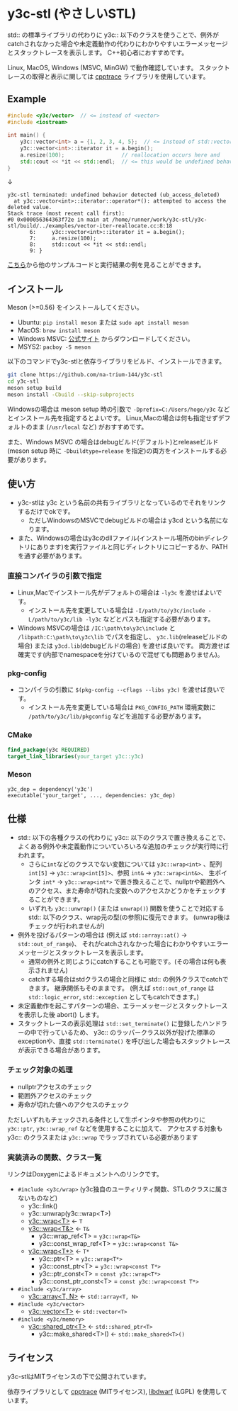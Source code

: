 # y3c-stl (やさしいSTL)

std:: の標準ライブラリの代わりに y3c:: 以下のクラスを使うことで、例外がcatchされなかった場合や未定義動作の代わりにわかりやすいエラーメッセージとスタックトレースを表示します。
C++初心者におすすめです。

Linux, MacOS, Windows (MSVC, MinGW) で動作確認しています。
スタックトレースの取得と表示に関しては [cpptrace](https://github.com/jeremy-rifkin/cpptrace) ライブラリを使用しています。

## Example

```cpp
#include <y3c/vector>  // <= instead of <vector>
#include <iostream>
 
int main() {
    y3c::vector<int> a = {1, 2, 3, 4, 5};  // <= instead of std::vector<int>
    y3c::vector<int>::iterator it = a.begin();
    a.resize(100);                  // reallocation occurs here and
    std::cout << *it << std::endl;  // <= this would be undefined behavior, but...
}
```
↓
```
y3c-stl terminated: undefined behavior detected (ub_access_deleted)
  at y3c::vector<int>::iterator::operator*(): attempted to access the deleted value.
Stack trace (most recent call first):
#0 0x000056364363f72e in main at /home/runner/work/y3c-stl/y3c-stl/build/../examples/vector-iter-reallocate.cc:8:18
       6:     y3c::vector<int>::iterator it = a.begin();
       7:     a.resize(100);
       8:     std::cout << *it << std::endl;
       9: }
```

[こちら](https://na-trium-144.github.io/y3c-stl/examples.html)から他のサンプルコードと実行結果の例を見ることができます。

## インストール

Meson (>=0.56) をインストールしてください。

* Ubuntu: `pip install meson` または `sudo apt install meson`
* MacOS: `brew install meson`
* Windows MSVC: [公式サイト](https://mesonbuild.com/Getting-meson.html) からダウンロードしてください。
* MSYS2: `pacboy -S meson`

以下のコマンドでy3c-stlと依存ライブラリをビルド、インストールできます。

```sh
git clone https://github.com/na-trium-144/y3c-stl
cd y3c-stl
meson setup build
meson install -Cbuild --skip-subprojects
```

Windowsの場合は meson setup 時の引数で `-Dprefix=C:/Users/hoge/y3c` などとインストール先を指定するとよいです。
Linux,Macの場合は何も指定せずデフォルトのまま (`/usr/local` など) がおすすめです。

また、Windows MSVC の場合はdebugビルド(デフォルト)とreleaseビルド(meson setup 時に `-Dbuildtype=release` を指定)の両方をインストールする必要があります。

## 使い方

* y3c-stlは y3c という名前の共有ライブラリとなっているのでそれをリンクするだけでokです。
    * ただしWindowsのMSVCでdebugビルドの場合は y3cd という名前になります。
* また、Windowsの場合はy3cのdllファイル(インストール場所のbinディレクトリにあります)を実行ファイルと同じディレクトリにコピーするか、PATHを通す必要があります。

### 直接コンパイラの引数で指定

* Linux,Macでインストール先がデフォルトの場合は `-ly3c` を渡せばよいです。
    * インストール先を変更している場合は `-I/path/to/y3c/include -L/path/to/y3c/lib -ly3c` などとパスも指定する必要があります。
* Windows MSVCの場合は `/IC:\path\to\y3c\include` と `/libpath:C:\path\to\y3c\lib` でパスを指定し、
`y3c.lib`(releaseビルドの場合) または `y3cd.lib`(debugビルドの場合) を渡せば良いです。
両方渡せば確実です(内部でnamespaceを分けているので混ぜても問題ありません)。

### pkg-config

* コンパイラの引数に `$(pkg-config --cflags --libs y3c)` を渡せば良いです。
    * インストール先を変更している場合は `PKG_CONFIG_PATH` 環境変数に `/path/to/y3c/lib/pkgconfig` などを追加する必要があります。

### CMake

```cmake
find_package(y3c REQUIRED)
target_link_libraries(your_target y3c::y3c)
```

### Meson

```meson
y3c_dep = dependency('y3c')
executable('your_target', ..., dependencies: y3c_dep)
```

## 仕様

* std:: 以下の各種クラスの代わりに y3c:: 以下のクラスで置き換えることで、よくある例外や未定義動作についていろいろな追加のチェックが実行時に行われます。
    * さらに`int`などのクラスでない変数については `y3c::wrap<int>` 、配列 `int[5]` → `y3c::wrap<int[5]>`、参照 `int&` → `y3c::wrap<int&>`、 生ポインタ `int*` → `y3c::wrap<int*>` で置き換えることで、nullptrや範囲外へのアクセス、また寿命が切れた変数へのアクセスかどうかをチェックすることができます。
    * いずれも `y3c::unwrap()` (または `unwrap()`) 関数を使うことで対応する std:: 以下のクラス、wrap元の型(の参照)に復元できます。
    (unwrap後はチェックが行われませんが)
* 例外を投げるパターンの場合は (例えば `std::array::at()` → `std::out_of_range`)、
それがcatchされなかった場合にわかりやすいエラーメッセージとスタックトレースを表示します。
    * 通常の例外と同じようにcatchすることも可能です。(その場合は何も表示されません)
    * catchする場合はstdクラスの場合と同様に std:: の例外クラスでcatchできます。
    継承関係もそのままです。
    (例えば `std::out_of_range` は `std::logic_error`, `std::exception` としてもcatchできます。)
* 未定義動作を起こすパターンの場合、エラーメッセージとスタックトレースを表示した後 abort() します。
* スタックトレースの表示処理は `std::set_terminate()` に登録したハンドラーの中で行っているため、
y3c:: のラッパークラス以外が投げた標準のexceptionや、直接 `std::terminate()` を呼び出した場合もスタックトレースが表示できる場合があります。

### チェック対象の処理

* nullptrアクセスのチェック
* 範囲外アクセスのチェック
* 寿命が切れた値へのアクセスのチェック

ただしいずれもチェックされる条件として生ポインタや参照の代わりに `y3c::ptr`, `y3c::wrap_ref` などを使用することに加えて、
アクセスする対象も y3c:: のクラスまたは `y3c::wrap` でラップされている必要があります

### 実装済みの関数、クラス一覧

リンクはDoxygenによるドキュメントへのリンクです。

* `#include <y3c/wrap>` (y3c独自のユーティリティ関数、STLのクラスに属さないものなど)
    * y3c::link()
    * y3c::unwrap(y3c::wrap&lt;T&gt;)
    * [y3c::wrap&lt;T&gt;](https://na-trium-144.github.io/y3c-stl/classy3c_1_1wrap.html) ← `T`
    * [y3c::wrap&lt;T&>](https://na-trium-144.github.io/y3c-stl/classy3c_1_1wrap_3_01element__type_01_6_01_4.html) ← `T&`
        * y3c::wrap_ref&lt;T&gt; = `y3c::wrap<T&>`
        * y3c::const_wrap_ref&lt;T&gt; = `y3c::wrap<const T&>`
    * [y3c::wrap&lt;T*&gt;](https://na-trium-144.github.io/y3c-stl/classy3c_1_1wrap_3_01element__type_01_5_01_4.html) ← `T*`
        * y3c::ptr&lt;T&gt; = `y3c::wrap<T*>`
        * y3c::const_ptr&lt;T&gt; = `y3c::wrap<const T*>`
        * y3c::ptr_const&lt;T&gt; = `const y3c::wrap<T*>`
        * y3c::const_ptr_const&lt;T&gt; = `const y3c::wrap<const T*>`
* `#include <y3c/array>`
    * [y3c::array&lt;T, N&gt;](https://na-trium-144.github.io/y3c-stl/classy3c_1_1array.html) ← `std::array<T, N>`
* `#include <y3c/vector>`
    * [y3c::vector&lt;T&gt;](https://na-trium-144.github.io/y3c-stl/classy3c_1_1vector.html) ← `std::vector<T>`
* `#include <y3c/memory>`
    * [y3c::shared_ptr&lt;T&gt;](https://na-trium-144.github.io/y3c-stl/classy3c_1_1shared__ptr.html) ← `std::shared_ptr<T>`
        * y3c::make_shared&lt;T&gt;() ← `std::make_shared<T>()`

## ライセンス

y3c-stlはMITライセンスの下で公開されています。

依存ライブラリとして
[cpptrace](https://github.com/jeremy-rifkin/cpptrace) (MITライセンス),
[libdwarf](https://github.com/davea42/libdwarf-code) (LGPL)
を使用しています。
